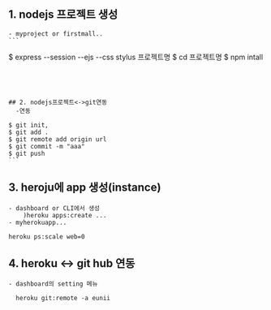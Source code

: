 ## 1. nodejs 프로젝트 생성
	- myproject or firstmall..
	```
  $ express --session --ejs --css stylus 프로젝트명
	$ cd 프로젝트명
	$ npm intall
  ```
	
	
	
	
## 2. nodejs프로젝트<->git연동
	-연동
  ```
	$ git init, 
	$ git add .
	$ git remote add origin url
	$ git commit -m "aaa" 
	$ git push 
	```
	
	
	
## 3. heroju에 app 생성(instance)
	- dashboard or CLI에서 생성
		)heroku apps:create ...
	- myherokuapp...
	
	heroku ps:scale web=0
	
## 4. heroku <-> git hub 연동
	- dashboard의 setting 메뉴
  ```
	heroku git:remote -a eunii
  ```
